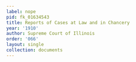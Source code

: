 ```yaml
---
label: nope
pid: fk_01634543
title: Reports of Cases at Law and in Chancery
year: '1910'
author: Supreme Court of Illinois
order: '066'
layout: single
collection: documents
---
```

